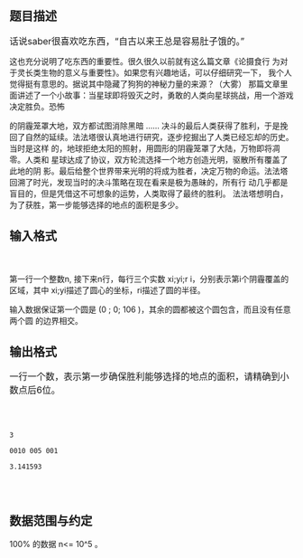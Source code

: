 ## 题目描述

<p><span style="font-size: medium">话说saber很喜欢吃东西，“自古以来王总是容易肚子饿的。”<br>
   这也充分说明了吃东西的重要性。很久很久以前就有这么篇文章《论摄食行 为对于灵长类生物的意义与重要性》。如果您有兴趣地话，可以仔细研究一下， 我个人觉得挺有意思的。据说其中隐藏了狗狗的神秘力量的来源？（大雾） 那篇文章里面讲述了一个小故事：当星球即将毁灭之时，勇敢的人类向星球挑战，用一个游戏决定胜负。恐怖<br>
   的阴霾笼罩大地，双方都试图消除黑暗 ...... 决斗的最后人类获得了胜利，于是挽回了自然的延续。法法塔很认真地进行研究，逐步挖掘出了人类已经忘却的历史。当时是这样 的，地球拒绝太阳的照射，用圆形的阴霾笼罩了大陆，万物即将凋零。人类和 星球达成了协议，双方轮流选择一个地方创造光明，驱散所有覆盖了此地的阴 影。最后给整个世界带来光明的将成为胜者，决定万物的命运。法法塔回溯了时光，发现当时的决斗策略在现在看来是极为愚昧的，所有行 动几乎都是盲目的，但是凭借这不可想象的运势，人类取得了最终的胜利。 法法塔想明白，为了获胜，第一步能够选择的地点的面积是多少。</span></p>
<p></p>

## 输入格式

<p><span style="font-size: medium"><br>
   第一行一个整数n, 接下来n行，每行三个实数 xi;yi;r i，分别表示第i个阴霾覆盖的区域，其中 xi;yi描述了圆心的坐标，ri描述了圆的半径。<br>
   输入数据保证第一个圆是 (0 ; 0; 106 )，其余的圆都被这个圆包含，而且没有任意两个圆 的边界相交。</span></p>
<p></p>

## 输出格式

<p><span style="font-size: medium">一行一个数，表示第一步确保胜利能够选择的地点的面积，请精确到小数点后6位。</span></p>
<p><span style="font-size: medium"><br></span></p>
<p></p>

```input1
3
0010 005 001
3.141593
```
```output1

```
## 数据范围与约定

<p>100% 的数据 n<= 10^5 。<br><br></p>

